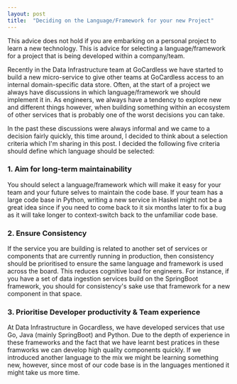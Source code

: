 ```yaml
---
layout: post
title:  "Deciding on the Language/Framework for your new Project"
---
```

This advice does not hold if you are embarking on a personal project to learn a new technology. This is advice for selecting a language/framework for a project that is being developed within a company/team.

Recently in the Data Infrastructure team at GoCardless we have started to build a new micro-service to give other teams at GoCardless access to an internal domain-specific data store. Often, at the start of a project we always have discussions in which language/framework we should implement it in.
As engineers, we always have a tendency to explore new and different things however, when building something within an ecosystem of other services that is probably one of the worst decisions you can take.

In the past these discussions were always informal and we came to a decision fairly quickly, this time around, I decided to think about a selection criteria which I'm sharing in this post. I decided the following five criteria should define which language should be selected:

### 1. Aim for long-term maintainability

You should select a language/framework which will make it easy for your team and your future selves to maintain the code base. If your team has a large code base in Python, writing a new service in Haskel might not be a great idea since if you need to come back to it six months later to fix a bug as it will take longer to context-switch back to the unfamiliar code base.

### 2. Ensure Consistency

If the service you are building is related to another set of services or components that are currently running in production, then consistency should be prioritised to ensure the same language and framework is used across the board. This reduces cognitive load for engineers. For instance, if you have a set of data ingestion services build on the SpringBoot framework, you should for consistency's sake use that framework for a new component in that space.

### 3. Prioritise Developer productivity & Team experience

At Data Infrastructure in Gocardless, we have developed services that use Go, Java (mainly SpringBoot) and Python. Due to the depth of experience in these frameworks and the fact that we have learnt best pratices in these framworks we can develop high quality components quickly. If we introduced another language to the mix we might be learning something new, however, since most of our code base is in the languages mentioned it might take us more time.
